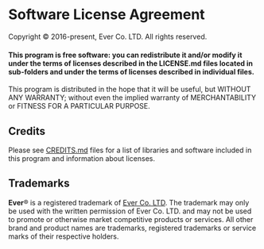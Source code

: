 # Software License Agreement

Copyright © 2016-present, Ever Co. LTD. All rights reserved.

#### This program is free software: you can redistribute it and/or modify it under the terms of licenses described in the LICENSE.md files located in sub-folders and under the terms of licenses described in individual files.

This program is distributed in the hope that it will be useful, but WITHOUT ANY WARRANTY; without even the implied warranty of MERCHANTABILITY or FITNESS FOR A PARTICULAR PURPOSE.

## Credits

Please see [CREDITS.md](CREDITS.md) files for a list of libraries and software included in this program and information about licenses.

## Trademarks

**Ever**® is a registered trademark of [Ever Co. LTD](https://ever.co).
The trademark may only be used with the written permission of Ever Co. LTD. and may not be used to promote or otherwise market competitive products or services.
All other brand and product names are trademarks, registered trademarks or service marks of their respective holders.
